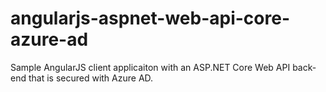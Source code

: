 # angularjs-aspnet-web-api-core-azure-ad
Sample AngularJS client applicaiton with an ASP.NET Core Web API back-end that is secured with Azure AD.
